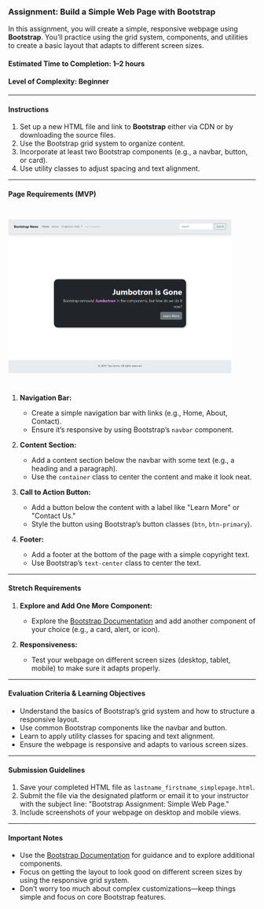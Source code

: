 ### **Assignment: Build a Simple Web Page with Bootstrap**

In this assignment, you will create a simple, responsive webpage using **Bootstrap**. You’ll practice using the grid system, components, and utilities to create a basic layout that adapts to different screen sizes.

#### **Estimated Time to Completion:** 1–2 hours  
#### **Level of Complexity:** Beginner  

---

#### **Instructions**

1. Set up a new HTML file and link to **Bootstrap** either via CDN or by downloading the source files.  
2. Use the Bootstrap grid system to organize content.  
3. Incorporate at least two Bootstrap components (e.g., a navbar, button, or card).  
4. Use utility classes to adjust spacing and text alignment.

---

#### **Page Requirements (MVP)**

<img src="./Assets/bootstrap_practice_sample.png" alt="sample output flexbox exercise" style="max-width: 90%; height: auto; margin: 24px auto;">

1. **Navigation Bar:**  
   - Create a simple navigation bar with links (e.g., Home, About, Contact).  
   - Ensure it’s responsive by using Bootstrap’s `navbar` component.

2. **Content Section:**  
   - Add a content section below the navbar with some text (e.g., a heading and a paragraph).  
   - Use the `container` class to center the content and make it look neat.

3. **Call to Action Button:**  
   - Add a button below the content with a label like "Learn More" or "Contact Us."  
   - Style the button using Bootstrap’s button classes (`btn`, `btn-primary`).

4. **Footer:**  
   - Add a footer at the bottom of the page with a simple copyright text.  
   - Use Bootstrap’s `text-center` class to center the text.

---

#### **Stretch Requirements**

1. **Explore and Add One More Component:**  
   - Explore the [Bootstrap Documentation](https://getbootstrap.com/docs/5.3/) and add another component of your choice (e.g., a card, alert, or icon).

2. **Responsiveness:**  
   - Test your webpage on different screen sizes (desktop, tablet, mobile) to make sure it adapts properly.

---

#### **Evaluation Criteria & Learning Objectives**

- Understand the basics of Bootstrap’s grid system and how to structure a responsive layout.  
- Use common Bootstrap components like the navbar and button.  
- Learn to apply utility classes for spacing and text alignment.  
- Ensure the webpage is responsive and adapts to various screen sizes.

---

#### **Submission Guidelines**

1. Save your completed HTML file as `lastname_firstname_simplepage.html`.  
2. Submit the file via the designated platform or email it to your instructor with the subject line: "Bootstrap Assignment: Simple Web Page."  
3. Include screenshots of your webpage on desktop and mobile views.

---

#### **Important Notes**

- Use the [Bootstrap Documentation](https://getbootstrap.com/docs/5.3/) for guidance and to explore additional components.  
- Focus on getting the layout to look good on different screen sizes by using the responsive grid system.  
- Don’t worry too much about complex customizations—keep things simple and focus on core Bootstrap features.  

